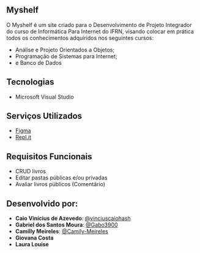 ## Myshelf
O Myshelf é um site criado para o Desenvolvimento de Projeto Integrador do curso de Informática Para Internet do IFRN, visando colocar em prática todos os conhecimentos adquiridos nos seguintes cursos: 
- Análise e Projeto Orientados a Objetos;
- Programação de Sistemas para Internet;
- e Banco de Dados

## Tecnologias
- Microsoft Visual Studio

## Serviços Utilizados
- [Figma](www.figma.com)
- [Repl.it](repl.it)

## Requisitos Funcionais
- CRUD livros
- Editar pastas públicas e/ou privadas
- Avaliar livros públicos (Comentário)

## Desenvolvido por:
- **Caio Vinícius de Azevedo**: [@vinciuscaiohash](https://github.com/vinciuscaiohash)
- **Gabriel dos Santos Moura**: [@Gabo3900](https://github.com/Gabo3900)
- **Camilly Meireles**: [@Camily-Meireles](https://github.com/Camily-Meireles)
- **Giovana Costa**
- **Laura Louise**
